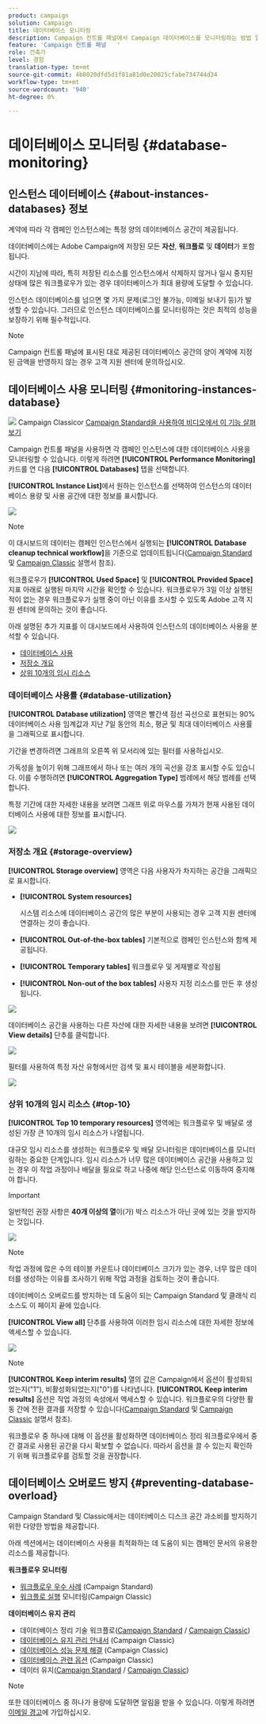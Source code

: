 ```yaml
---
product: campaign
solution: Campaign
title: 데이터베이스 모니터링
description: Campaign 컨트롤 패널에서 Campaign 데이터베이스를 모니터링하는 방법 알아보기
feature: 'Campaign 컨트롤 패널   '
role: 건축가
level: 경험
translation-type: tm+mt
source-git-commit: 4b8020dfd5d1f81a81d0e20025cfabe734744d34
workflow-type: tm+mt
source-wordcount: '940'
ht-degree: 0%

---
```



# 데이터베이스 모니터링 {#database-monitoring}

## 인스턴스 데이터베이스 {#about-instances-databases} 정보

계약에 따라 각 캠페인 인스턴스에는 특정 양의 데이터베이스 공간이 제공됩니다.

데이터베이스에는 Adobe Campaign에 저장된 모든 **자산**, **워크플로** 및 **데이터**&#x200B;가 포함됩니다.

시간이 지남에 따라, 특히 저장된 리소스를 인스턴스에서 삭제하지 않거나 일시 중지된 상태에 많은 워크플로우가 있는 경우 데이터베이스가 최대 용량에 도달할 수 있습니다.

인스턴스 데이터베이스를 넘으면 몇 가지 문제(로그인 불가능, 이메일 보내기 등)가 발생할 수 있습니다. 그러므로 인스턴스 데이터베이스를 모니터링하는 것은 최적의 성능을 보장하기 위해 필수적입니다.

>[!NOTE]
>
>Campaign 컨트롤 패널에 표시된 대로 제공된 데이터베이스 공간의 양이 계약에 지정된 금액을 반영하지 않는 경우 고객 지원 센터에 문의하십시오.

## 데이터베이스 사용 모니터링 {#monitoring-instances-database}

![](assets/do-not-localize/how-to-video.png) Campaign Classicor  [Campaign Standard을 사용하여 비디오에서 이 ](https://experienceleague.adobe.com/docs/campaign-classic-learn/control-panel/performance-monitoring/monitoring-databases.html?lang=en#performance-monitoring)   [기능 살펴보기](https://experienceleague.adobe.com/docs/campaign-standard-learn/control-panel/performance-monitoring/monitoring-databases.html?lang=en#performance-monitoring)

Campaign 컨트롤 패널을 사용하면 각 캠페인 인스턴스에 대한 데이터베이스 사용을 모니터링할 수 있습니다. 이렇게 하려면 **[!UICONTROL Performance Monitoring]** 카드를 연 다음 **[!UICONTROL Databases]** 탭을 선택합니다.

**[!UICONTROL Instance List]**&#x200B;에서 원하는 인스턴스를 선택하여 인스턴스의 데이터베이스 용량 및 사용 공간에 대한 정보를 표시합니다.

![](assets/databases_dashboard.png)

>[!NOTE]
>
>이 대시보드의 데이터는 캠페인 인스턴스에서 실행되는 **[!UICONTROL Database cleanup technical workflow]**&#x200B;을 기준으로 업데이트됩니다([Campaign Standard](https://docs.adobe.com/help/en/campaign-standard/using/administrating/application-settings/technical-workflows.html#list-of-technical-workflows) 및 [Campaign Classic](https://docs.adobe.com/help/en/campaign-classic/using/monitoring-campaign-classic/data-processing/database-cleanup-workflow.html) 설명서 참조).
>
>워크플로우가 **[!UICONTROL Used Space]** 및 **[!UICONTROL Provided Space]** 지표 아래로 실행된 마지막 시간을 확인할 수 있습니다. 워크플로우가 3일 이상 실행된 적이 없는 경우 워크플로우가 실행 중이 아닌 이유를 조사할 수 있도록 Adobe 고객 지원 센터에 문의하는 것이 좋습니다.

아래 설명된 추가 지표를 이 대시보드에서 사용하여 인스턴스의 데이터베이스 사용을 분석할 수 있습니다.

* [데이터베이스 사용](../../performance-monitoring/using/database-monitoring.md#database-utilization)
* [저장소 개요](../../performance-monitoring/using/database-monitoring.md#storage-overview)
* [상위 10개의 임시 리소스](../../performance-monitoring/using/database-monitoring.md#top-10)

### 데이터베이스 사용률 {#database-utilization}

**[!UICONTROL Database utilization]** 영역은 빨간색 점선 곡선으로 표현되는 90% 데이터베이스 사용 임계값과 지난 7일 동안의 최소, 평균 및 최대 데이터베이스 사용률을 그래픽으로 표시합니다.

기간을 변경하려면 그래프의 오른쪽 위 모서리에 있는 필터를 사용하십시오.

가독성을 높이기 위해 그래프에서 하나 또는 여러 개의 곡선을 강조 표시할 수도 있습니다. 이를 수행하려면 **[!UICONTROL Aggregation Type]** 범례에서 해당 범례를 선택합니다.

특정 기간에 대한 자세한 내용을 보려면 그래프 위로 마우스를 가져가 현재 사용된 데이터베이스 사용에 대한 정보를 표시합니다.

![](assets/databases_dashboard_detail.png)

### 저장소 개요 {#storage-overview}

**[!UICONTROL Storage overview]** 영역은 다음 사용자가 차지하는 공간을 그래픽으로 표시합니다.

* **[!UICONTROL System resources]**

   시스템 리소스에 데이터베이스 공간의 많은 부분이 사용되는 경우 고객 지원 센터에 연결하는 것이 좋습니다.

* **[!UICONTROL Out-of-the-box tables]** 기본적으로 캠페인 인스턴스와 함께 제공됩니다.
* **[!UICONTROL Temporary tables]** 워크플로우 및 게재별로 작성됨
* **[!UICONTROL Non-out of the box tables]** 사용자 지정 리소스를 만든 후 생성됩니다.

![](assets/database-storage-overview.png)

데이터베이스 공간을 사용하는 다른 자산에 대한 자세한 내용을 보려면 **[!UICONTROL View details]** 단추를 클릭합니다.

![](assets/database-storage-details.png)

필터를 사용하여 특정 자산 유형에서만 검색 및 표시 테이블을 세분화합니다.

![](assets/database-storage-overview-filter.png)

### 상위 10개의 임시 리소스 {#top-10}

**[!UICONTROL Top 10 temporary resources]** 영역에는 워크플로우 및 배달로 생성된 가장 큰 10개의 임시 리소스가 나열됩니다.

대규모 임시 리소스를 생성하는 워크플로우 및 배달 모니터링은 데이터베이스를 모니터링하는 중요한 단계입니다. 임시 리소스가 너무 많은 데이터베이스 공간을 사용하고 있는 경우 이 작업 과정이나 배달을 필요로 하고 나중에 해당 인스턴스로 이동하여 중지해야 합니다.

>[!IMPORTANT]
>
>일반적인 권장 사항은 **40개 이상의 열**&#x200B;이(가) 박스 리소스가 아닌 곳에 있는 것을 방지하는 것입니다.

![](assets/database-top10.png)

>[!NOTE]
>
>작업 과정에 많은 수의 테이블 카운트나 데이터베이스 크기가 있는 경우, 너무 많은 데이터를 생성하는 이유를 조사하기 위해 작업 과정을 검토하는 것이 좋습니다.
>
>데이터베이스 오버로드를 방지하는 데 도움이 되는 Campaign Standard 및 클래식 리소스도 이 페이지 끝에 있습니다.

**[!UICONTROL View all]** 단추를 사용하여 이러한 임시 리소스에 대한 자세한 정보에 액세스할 수 있습니다.

![](assets/database-top10-view.png)

>[!NOTE]
>
>**[!UICONTROL Keep interim results]** 열의 값은 Campaign에서 옵션이 활성화되었는지(&quot;1&quot;), 비활성화되었는지(&quot;0&quot;)를 나타냅니다. **[!UICONTROL Keep interim results]** 옵션은 작업 과정의 속성에서 액세스할 수 있습니다. 워크플로우의 다양한 활동 간에 전환 결과를 저장할 수 있습니다([Campaign Standard](https://docs.adobe.com/content/help/en/campaign-standard/using/managing-processes-and-data/executing-a-workflow/managing-execution-options.html) 및 [Campaign Classic](https://docs.adobe.com/content/help/en/campaign-classic/using/automating-with-workflows/general-operation/workflow-best-practices.html#logs) 설명서 참조).
>
>워크플로우 중 하나에 대해 이 옵션을 활성화하면 데이터베이스 정리 워크플로우에서 중간 결과로 사용된 공간을 다시 확보할 수 없습니다. 따라서 옵션을 끌 수 있는지 확인하기 위해 워크플로우를 검토할 것을 권장합니다.

## 데이터베이스 오버로드 방지 {#preventing-database-overload}

Campaign Standard 및 Classic에서는 데이터베이스 디스크 공간 과소비를 방지하기 위한 다양한 방법을 제공합니다.

아래 섹션에서는 데이터베이스 사용을 최적화하는 데 도움이 되는 캠페인 문서의 유용한 리소스를 제공합니다.

**워크플로우 모니터링**

* [워크플로우 우수 사례](https://docs.adobe.com/content/help/en/campaign-standard/using/managing-processes-and-data/workflow-general-operation/best-practices-workflows.html) (Campaign Standard)
* [워크플로 실행](https://docs.adobe.com/help/en/campaign-classic/using/automating-with-workflows/monitoring-workflows/monitoring-workflow-execution.html)  모니터링(Campaign Classic)

**데이터베이스 유지 관리**

* 데이터베이스 정리 기술 워크플로([Campaign Standard](https://docs.adobe.com/help/en/campaign-standard/using/administrating/application-settings/technical-workflows.html#list-of-technical-workflows) / [Campaign Classic](https://docs.adobe.com/help/en/campaign-classic/using/monitoring-campaign-classic/data-processing/database-cleanup-workflow.html))
* [데이터베이스 유지 관리 안내서](https://docs.adobe.com/content/help/en/campaign-classic/using/monitoring-campaign-classic/database-maintenance/recommendations.html) (Campaign Classic)
* [데이터베이스 성능 문제 해결](https://docs.adobe.com/content/help/en/campaign-classic/using/monitoring-campaign-classic/troubleshooting/database-performances.html) (Campaign Classic)
* [데이터베이스 관련 옵션](https://docs.adobe.com/help/en/campaign-classic/using/installing-campaign-classic/appendices/configuring-campaign-options.html#database) (Campaign Classic)
* 데이터 유지([Campaign Standard](https://docs.adobe.com/help/en/campaign-standard/using/administrating/application-settings/data-retention.html) / [Campaign Classic](https://docs.adobe.com/help/en/campaign-classic/using/configuring-campaign-classic/data-model/data-model-best-practices.html#data-retention))

>[!NOTE]
>
>또한 데이터베이스 중 하나가 용량에 도달하면 알림을 받을 수 있습니다. 이렇게 하려면 [이메일 경고](../../performance-monitoring/using/email-alerting.md)에 가입하십시오.
